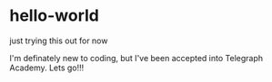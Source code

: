 # hello-world
just trying this out for now


I'm definately new to coding, but I've been accepted into Telegraph Academy. Lets go!!!
